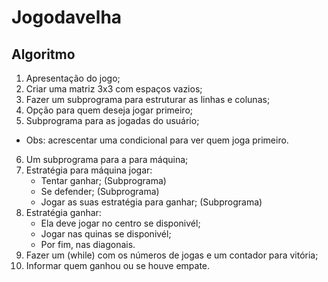 # Jogodavelha
## Algoritmo
1. Apresentação do jogo;
2. Criar uma matriz 3x3 com espaços vazios;
3. Fazer um subprograma para estruturar as linhas e colunas;
4. Opção para quem deseja jogar primeiro;
5. Subprograma para as jogadas do usuário;
  - Obs: acrescentar uma condicional para ver quem joga primeiro.
6. Um subprograma para a  para máquina;
7. Estratégia para máquina jogar:
   - Tentar ganhar; (Subprograma)
   - Se defender; (Subprograma)
   - Jogar as suas estratégia para ganhar; (Subprograma)
8. Estratégia ganhar:
   - Ela deve jogar no centro se disponivél;
   - Jogar nas quinas se disponivél;
   - Por fim, nas diagonais.
9. Fazer um (while) com os números de jogas e um contador para vitória;
10. Informar quem ganhou ou se houve empate.


